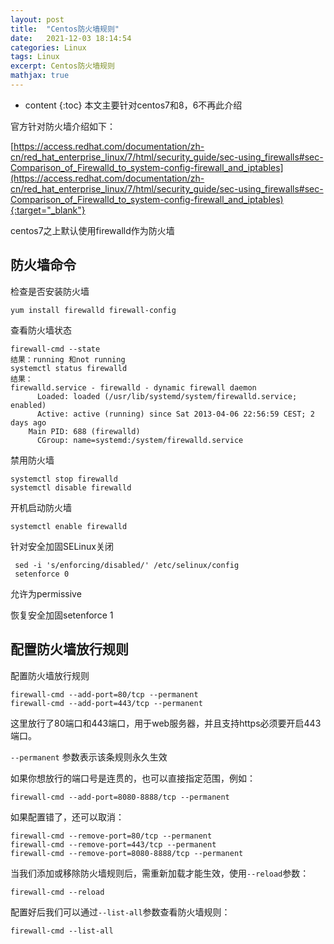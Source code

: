 ```yaml
---
layout: post
title:  "Centos防火墙规则"
date:   2021-12-03 18:14:54
categories: Linux
tags: Linux
excerpt: Centos防火墙规则
mathjax: true
---
```


* content
{:toc}
本文主要针对centos7和8，6不再此介绍

官方针对防火墙介绍如下：

[https://access.redhat.com/documentation/zh-cn/red_hat_enterprise_linux/7/html/security_guide/sec-using_firewalls#sec-Comparison_of_Firewalld_to_system-config-firewall_and_iptables](https://access.redhat.com/documentation/zh-cn/red_hat_enterprise_linux/7/html/security_guide/sec-using_firewalls#sec-Comparison_of_Firewalld_to_system-config-firewall_and_iptables){:target="_blank"}

centos7之上默认使用firewalld作为防火墙

## 防火墙命令

检查是否安装防火墙

```
yum install firewalld firewall-config
```

查看防火墙状态

```
firewall-cmd --state
结果：running 和not running
systemctl status firewalld
结果：
firewalld.service - firewalld - dynamic firewall daemon
	  Loaded: loaded (/usr/lib/systemd/system/firewalld.service; enabled)
	  Active: active (running) since Sat 2013-04-06 22:56:59 CEST; 2 days ago
	Main PID: 688 (firewalld)
	  CGroup: name=systemd:/system/firewalld.service
```

禁用防火墙

```
systemctl stop firewalld
systemctl disable firewalld
```

开机启动防火墙

```
systemctl enable firewalld
```

针对安全加固SELinux关闭

```
 sed -i 's/enforcing/disabled/' /etc/selinux/config
 setenforce 0
```

允许为permissive

恢复安全加固setenforce 1



## 配置防火墙放行规则

配置防火墙放行规则

```
firewall-cmd --add-port=80/tcp --permanent 
firewall-cmd --add-port=443/tcp --permanent
```

这里放行了80端口和443端口，用于web服务器，并且支持https必须要开启443端口。

`--permanent` 参数表示该条规则永久生效

如果你想放行的端口号是连贯的，也可以直接指定范围，例如：

```
firewall-cmd --add-port=8080-8888/tcp --permanent
```

如果配置错了，还可以取消：

```
firewall-cmd --remove-port=80/tcp --permanent
firewall-cmd --remove-port=443/tcp --permanent
firewall-cmd --remove-port=8080-8888/tcp --permanent
```

当我们添加或移除防火墙规则后，需重新加载才能生效，使用`--reload`参数：

```
firewall-cmd --reload
```

配置好后我们可以通过`--list-all`参数查看防火墙规则：

```
firewall-cmd --list-all
```

